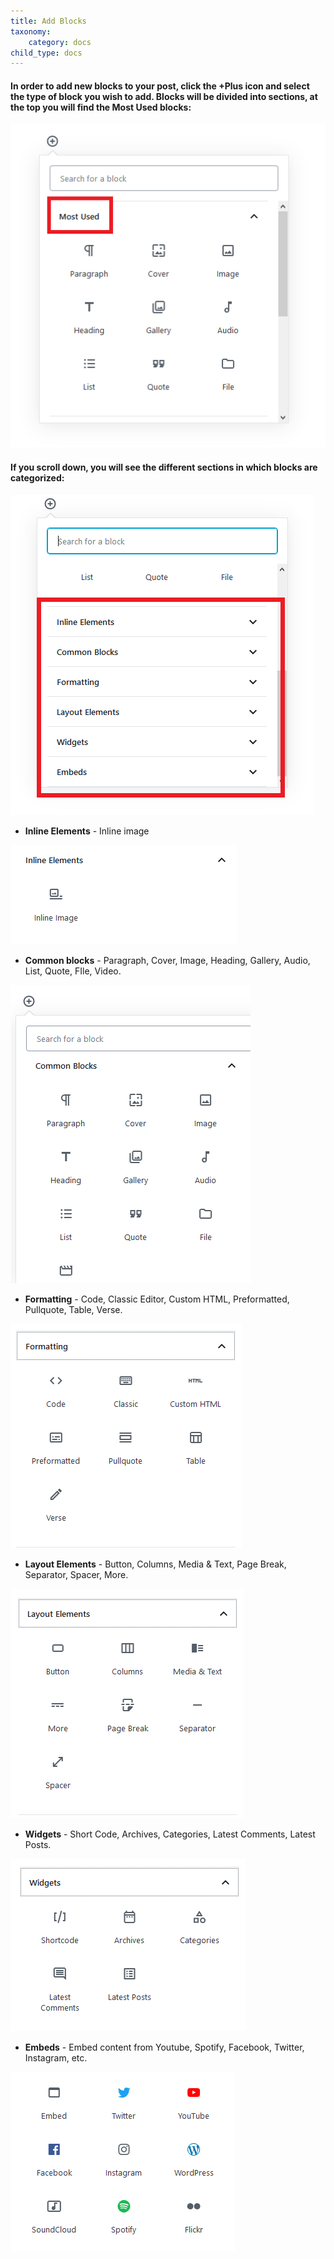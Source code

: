 ```yaml
---
title: Add Blocks
taxonomy:
    category: docs
child_type: docs
---
```



#### In order to add new blocks to your post, click the +Plus icon and select the type of block you wish to add. Blocks will be divided into sections, at the top you will find the **Most Used** blocks:

![](most-used.png)

#### If you scroll down, you will see the different sections in which blocks are categorized:

![](other-blocks.png)

- **Inline Elements** - Inline image

![](inline-image.PNG)

- **Common blocks** - Paragraph, Cover, Image, Heading, Gallery, Audio, List, Quote, FIle, Video.

![](common-blocks.PNG)

- **Formatting** - Code, Classic Editor, Custom HTML, Preformatted, Pullquote, Table, Verse.

![](formatting.PNG)

- **Layout Elements** - Button, Columns, Media & Text, Page Break, Separator, Spacer, More.

![](layout-elements.PNG)

- **Widgets** - Short Code, Archives, Categories, Latest Comments, Latest Posts.

![](Widgets.PNG)

- **Embeds** - Embed content from Youtube, Spotify, Facebook, Twitter, Instagram, etc.

![](embed.PNG)
